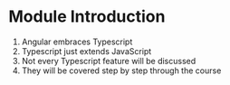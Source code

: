 # Module Introduction

01. Angular embraces Typescript
02. Typescript just extends JavaScript
03. Not every Typescript feature will be discussed
04. They will be covered step by step through the course
